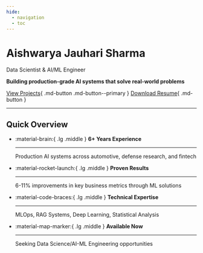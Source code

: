 ```yaml
---
hide:
  - navigation
  - toc
---
```


<div class="home-minimal">

# Aishwarya Jauhari Sharma

<div class="subtitle">Data Scientist & AI/ML Engineer</div>

**Building production-grade AI systems that solve real-world problems**

[View Projects](projects/){ .md-button .md-button--primary }
[Download Resume](resume/){ .md-button }

</div>

---

## Quick Overview

<div class="grid cards" markdown>

-   :material-brain:{ .lg .middle } **6+ Years Experience**

    ---

    Production AI systems across automotive, defense research, and fintech

-   :material-rocket-launch:{ .lg .middle } **Proven Results**

    ---

    6-11% improvements in key business metrics through ML solutions

-   :material-code-braces:{ .lg .middle } **Technical Expertise**

    ---

    MLOps, RAG Systems, Deep Learning, Statistical Analysis

-   :material-map-marker:{ .lg .middle } **Available Now**

    ---

    Seeking Data Science/AI-ML Engineering opportunities

</div>
